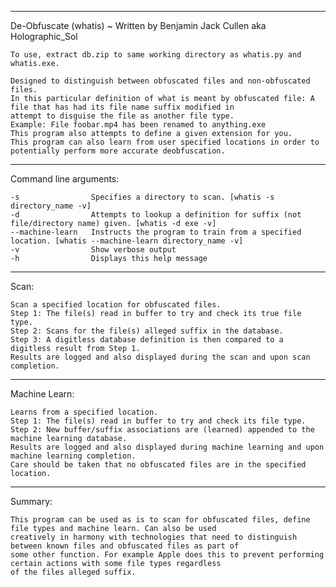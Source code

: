 ---------------------------------------------------------------------------------------------------------------------------------------
De-Obfuscate (whatis) ~ Written by Benjamin Jack Cullen aka Holographic_Sol

    To use, extract db.zip to same working directory as whatis.py and whatis.exe.

    Designed to distinguish between obfuscated files and non-obfuscated files.
    In this particular definition of what is meant by obfuscated file: A file that has had its file name suffix modified in
    attempt to disguise the file as another file type.
    Example: File foobar.mp4 has been renamed to anything.exe
    This program also attempts to define a given extension for you.
    This program can also learn from user specified locations in order to potentially perform more accurate deobfuscation.
---------------------------------------------------------------------------------------------------------------------------------------

Command line arguments:

    -s                Specifies a directory to scan. [whatis -s directory_name -v]
    -d                Attempts to lookup a definition for suffix (not file/directory name) given. [whatis -d exe -v]
    --machine-learn   Instructs the program to train from a specified location. [whatis --machine-learn directory_name -v]
    -v                Show verbose output
    -h                Displays this help message

---------------------------------------------------------------------------------------------------------------------------------------
Scan:

    Scan a specified location for obfuscated files.
    Step 1: The file(s) read in buffer to try and check its true file type.
    Step 2: Scans for the file(s) alleged suffix in the database.
    Step 3: A digitless database definition is then compared to a digitless result from Step 1.
    Results are logged and also displayed during the scan and upon scan completion.

---------------------------------------------------------------------------------------------------------------------------------------
Machine Learn:

    Learns from a specified location.
    Step 1: The file(s) read in buffer to try and check its file type.
    Step 2: New buffer/suffix associations are (learned) appended to the machine learning database.
    Results are logged and also displayed during machine learning and upon machine learning completion.
    Care should be taken that no obfuscated files are in the specified location.

---------------------------------------------------------------------------------------------------------------------------------------
Summary:

    This program can be used as is to scan for obfuscated files, define file types and machine learn. Can also be used
    creatively in harmony with technologies that need to distinguish between known files and obfuscated files as part of
    some other function. For example Apple does this to prevent performing certain actions with some file types regardless
    of the files alleged suffix.
